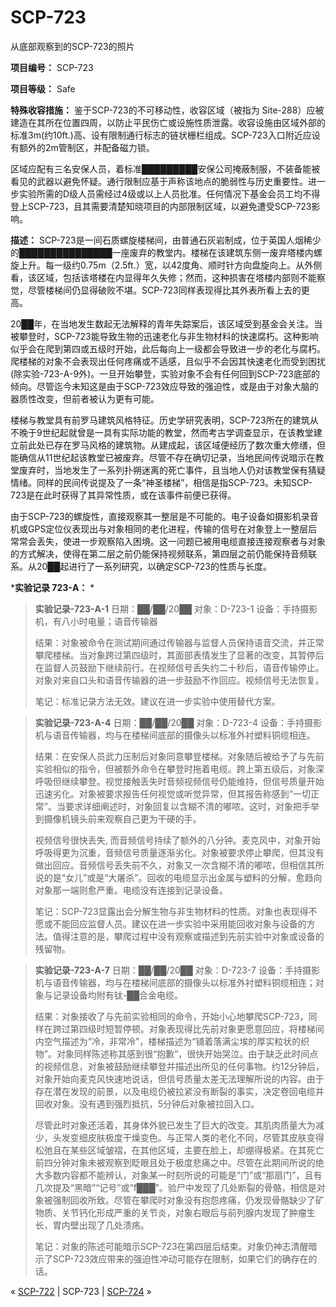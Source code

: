 # SCP-723
                        




从底部观察到的SCP-723的照片



**项目编号：** SCP-723

**项目等级：** Safe

**特殊收容措施：** 鉴于SCP-723的不可移动性，收容区域（被指为 Site-288）应被建造在其所在位置四周，以防止平民伤亡或设施性质泄露。收容设施由区域外部的标准3m(约10ft.)高、设有限制通行标志的链状栅栏组成。SCP-723入口附近应设有额外的2m管制区，并配备磁力锁。

区域应配有三名安保人员，着标准█████████安保公司掩蔽制服，不装备能被看见的武器以避免怀疑。通行限制应基于声称该地点的脆弱性与历史重要性。进一步实验所需的D级人员需经过4级或以上人员批准。任何情况下基金会员工均不得登上SCP-723，且其需要清楚知晓项目的内部限制区域，以避免遭受SCP-723影响。

**描述：** SCP-723是一间石质螺旋楼梯间，由普通石灰岩制成，位于英国人烟稀少的███████████████一座废弃的教堂内。楼梯在该建筑东侧一废弃塔楼内螺旋上升。每一级约0.75m（2.5ft.）宽，以42度角、顺时针方向盘旋向上。从外侧看，该区域，包括该塔楼在内显得年久失修；然而，这种损害在塔楼内部则不能察觉，尽管楼梯间仍显得破败不堪。SCP-723同样表现得比其外表所看上去的更高。

20██年，在当地发生数起无法解释的青年失踪案后，该区域受到基金会关注。当被攀登时，SCP-723能导致生物的迅速老化与非生物材料的快速腐朽。这种影响似乎会在爬到第四或五级时开始，此后每向上一级都会导致进一步的老化与腐朽。爬楼梯的对象不会表现出任何疼痛或不适感，且似乎不会因其快速老化而受到困扰(除实验-723-A-9外)。一旦开始攀登，实验对象不会有任何回到SCP-723底部的倾向。尽管迄今未知这是由于SCP-723效应导致的强迫性，或是由于对象大脑的器质性改变，但前者被认为更有可能。

楼梯与教堂具有前罗马建筑风格特征。历史学研究表明，SCP-723所在的建筑从不晚于9世纪起就曾是一具有实际功能的教堂，然而考古学调查显示，在该教堂建立前此处已存在罗马风格的建筑物。从建成起，该区域便经历了数次重大修缮，但能确信从11世纪起该教堂已被废弃。尽管不存在确切记录，当地民间传说暗示在教堂废弃时，当地发生了一系列扑朔迷离的死亡事件，且当地人仍对该教堂保有猜疑情绪。同样的民间传说提及了一条“神圣楼梯”，相信是指SCP-723。未知SCP-723是在此时获得了其异常性质，或在该事件前便已获得。

由于SCP-723的螺旋性，直接观察其一整层是不可能的。电子设备如摄影机录音机或GPS定位仪表现出与对象相同的老化进程，传输的信号在对象登上一整层后常常会丢失，使进一步观察陷入困境。这一问题已被用电缆直接连接观察者与对象的方式解决，使得在第二层之前仍能保持视频联系，第四层之前仍能保持音频联系。从20██起进行了一系列研究，以确定SCP-723的性质与长度。

***实验记录 723-A：** * 


> **实验记录-723-A-1** 
日期：██/██/20██
对象：D-723-1
设备：手持摄影机，有八小时电量；语音传输器
> 
> 结果：对象被命令在测试期间通过传输器与监督人员保持语音交流，并正常攀爬楼梯。当对象跨过第四级时，其面部表情发生了显著的改变，其暂停后在监督人员鼓励下继续前行。在视频信号丢失约二十秒后，语音传输停止。对象对来自口头和语音传输器的进一步鼓励不作回应。视频信号无法恢复。
> 
> 笔记：标准记录方法无效。建议在进一步实验中使用替代方案。
> 


> **实验记录-723-A-4** 
日期：██/██/20██
对象：D-723-4
设备：手持摄影机与语音传输器，均与在楼梯间底部的摄像头以标准外衬塑料铜缆相连。
> 
> 结果：在安保人员武力压制后对象同意攀登楼梯。对象随后被给予了与先前实验相似的指令，但被额外命令在攀登时拖着电缆。跨上第五级后，对象深呼吸但继续攀登。视觉接触丢失时音频视频信号仍能维持，但信号质量开始迅速劣化。对象被要求报告任何视觉或听觉异常，但其报告称感到“一切正常”。当要求详细阐述时，对象回复以含糊不清的嘟哝。这时，对象把手举到摄像机镜头前来观察自己更为干硬的手。
> 
> 视频信号很快丢失, 而音频信号持续了额外的八分钟。麦克风中，对象开始呼吸得更为沉重，音频信号质量逐渐劣化。对象被要求停止攀爬，但其没有做出回应。音频信号丢失前不久，对象又一次含糊不清的嘟哝，但相信其所说的是“女儿”或是“大屠杀”。回收的电缆显示出金属与塑料的分解，愈趋向对象那一端则愈严重。电缆没有连接到记录设备。
> 
> 笔记：SCP-723显露出会分解生物与非生物材料的性质。对象也表现得不愿或不能回应监督人员。建议在进一步实验中采用能回收对象与设备的方法。值得注意的是，攀爬过程中没有观察或描述到先前实验中对象或设备的残留物。
> 


> **实验记录-723-A-7** 
日期：██/██/20██
对象：D-723-7
设备：手持摄影机与语音传输器，均与在楼梯间底部的摄像头以标准外衬塑料铜缆相连；对象与记录设备均附有钛-██合金电缆。
> 
> 结果：对象接收了与先前实验相同的命令，开始小心地攀爬SCP-723，同样在跨过第四级时短暂停顿。对象表现得比先前对象更愿意回应，将楼梯间内空气描述为“冷，非常冷”，楼梯描述为“铺着落满尘埃的厚实粒状的织物”。对象同样陈述称其感到很“抱歉”，很快开始哭泣。由于缺乏此时间点的视频信息，对象被鼓励继续攀登并描述出所见的任何事物。约12分钟后，对象开始向麦克风快速地说话，但信号质量太差无法理解所说的内容。由于存在潜在发现的前景，以及电缆仍被拉紧没有断裂的事实，决定卷回电缆并回收对象。没有遇到强烈抵抗，5分钟后对象被拉回入口。
> 
> 尽管此时对象还活着，其身体外貌已发生了巨大的改变。其肌肉质量大为减少，头发变细皮肤极度干燥变色。与正常人类的老化不同，尽管其皮肤变得松弛且在某些区域皱褶，在其他区域，主要在脸上，却绷得极紧。在其死亡前四分钟对象未被观察到眨眼且处于极度悲痛之中。尽管在此期间所说的绝大多数内容都不能辨认，对象某一时刻所说的可能是“门”或“那扇门”，且有几次提及“黑暗”“记号”或“f███”。验尸中发现了几处断裂的骨骼，相信是对象被强制回收所致。尽管在攀爬时对象没有抱怨疼痛，仍发现骨骼缺少了矿物质、关节钙化形成严重的关节炎，对象右眼后与前列腺内发现了肿瘤生长，胃内壁出现了几处溃疡。
> 
> 笔记：对象的陈述可能暗示SCP-723在第四层后结束。对象仍神志清醒暗示了SCP-723效应带来的强迫性冲动可能存在限制，如果它们的确存在的话。
> 



« [SCP-722](/scp-722) | SCP-723 | [SCP-724](/scp-724) »





                    